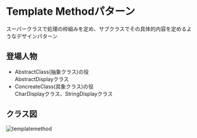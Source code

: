 # Template Methodパターン
スーパークラスで処理の枠組みを定め、サブクラスでその具体的内容を定めるようなデザインパターン

## 登場人物
- AbstractClass(抽象クラス)の役  
AbstractDisplayクラス
- ConcreateClass(具象クラス)の役  
CharDisplayクラス、StringDisplayクラス

## クラス図
![templatemethod](https://user-images.githubusercontent.com/11749585/34566138-d9753aaa-f1a0-11e7-803f-9787b2c5967a.jpg)
